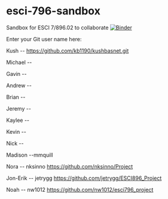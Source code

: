 # esci-796-sandbox
Sandbox for ESCI 7/896.02 to collaborate
[![Binder](https://mybinder.org/badge_logo.svg)](https://mybinder.org/v2/gh/alightbody/esci-796-sandbox/HEAD)

Enter your Git user name here:

Kush -- https://github.com/kb1190/kushbasnet.git

Michael -- 

Gavin -- 

Andrew --

Brian -- 

Jeremy -- 

Kaylee -- 

Kevin -- 

Nick --

Madison --mmquill

Nora -- nksinno https://github.com/nksinno/Project

Jon-Erik -- jetrygg https://github.com/jetrygg/ESCI896_Project

Noah -- nw1012 https://github.com/nw1012/esci796_project
